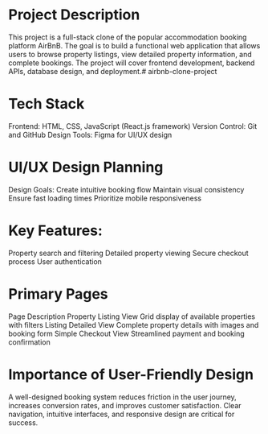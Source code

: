 # Project Description
This project is a full-stack clone of the popular accommodation booking platform AirBnB. The goal is to build a functional web application that allows users to browse property listings, view detailed property information, and complete bookings. The project will cover frontend development, backend APIs, database design, and deployment.# airbnb-clone-project

# Tech Stack
Frontend: HTML, CSS, JavaScript (React.js framework)
Version Control: Git and GitHub
Design Tools: Figma for UI/UX design 

# UI/UX Design Planning
Design Goals:
Create intuitive booking flow
Maintain visual consistency
Ensure fast loading times
Prioritize mobile responsiveness

# Key Features:
Property search and filtering
Detailed property viewing
Secure checkout process
User authentication

# Primary Pages
Page	                                Description
Property Listing View	Grid display of available properties with filters
Listing Detailed View	Complete property details with images and booking form
Simple Checkout View	Streamlined payment and booking confirmation

# Importance of User-Friendly Design
A well-designed booking system reduces friction in the user journey, increases conversion rates, and improves customer satisfaction. Clear navigation, intuitive interfaces, and responsive design are critical for success.


  

    
